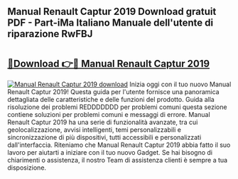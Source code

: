 ## Manual Renault Captur 2019 Download gratuit PDF - Part-iMa Italiano Manuale dell'utente di riparazione RwFBJ

# <h2><a href="http://dfh4nh9.blite.top/?on=Manual+Renault+Captur+2019">🔗Download 👉🔴 Manual Renault Captur 2019</a></h2>

[![Manual Renault Captur 2019 download](https://i.imgur.com/lujVjoI.png)](http://dfh4nh9.blite.top/?on=Manual+Renault+Captur+2019)
Inizia oggi con il tuo nuovo Manual Renault Captur 2019! Questa guida per l'utente fornisce una panoramica dettagliata delle caratteristiche e delle funzioni del prodotto. Guida alla risoluzione dei problemi REDDDDDDD per problemi comuni questa sezione contiene soluzioni per problemi comuni e messaggi di errore. Manual Renault Captur 2019 ha una serie di funzionalità avanzate, tra cui geolocalizzazione, avvisi intelligenti, temi personalizzabili e sincronizzazione di più dispositivi, tutti accessibili e personalizzati dall'interfaccia. Riteniamo che Manual Renault Captur 2019 abbia fatto il suo lavoro per aiutarti a iniziare con il tuo nuovo Gadget. Se hai bisogno di chiarimenti o assistenza, il nostro Team di assistenza clienti è sempre a tua disposizione.
